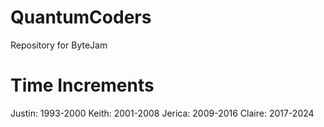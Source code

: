 # QuantumCoders
Repository for ByteJam

# Time Increments
Justin: 1993-2000
Keith: 2001-2008
Jerica: 2009-2016
Claire: 2017-2024